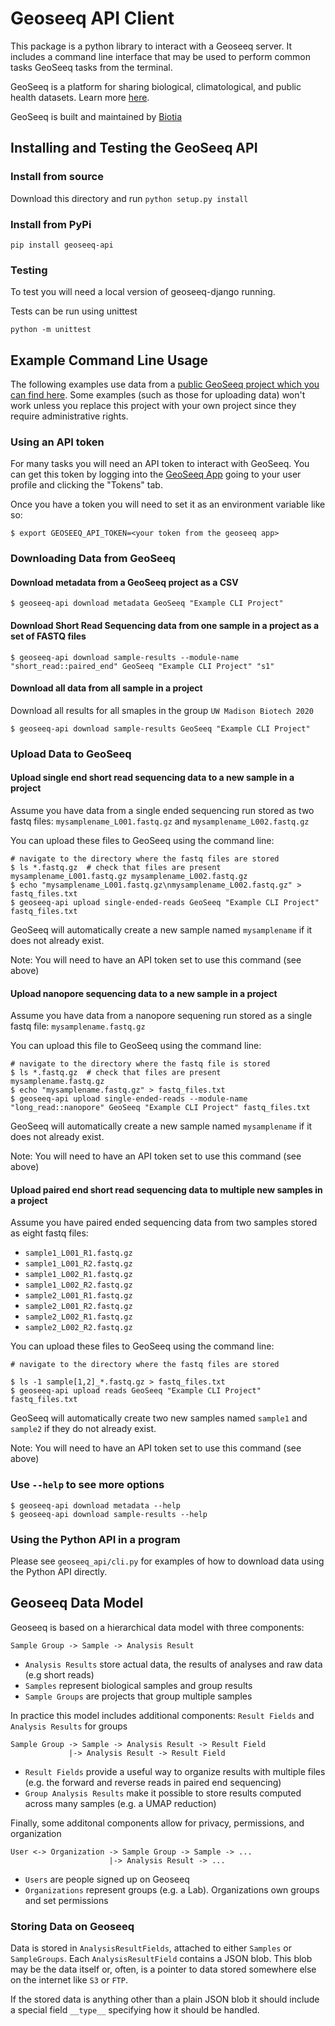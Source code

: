 # Geoseeq API Client

This package is a python library to interact with a Geoseeq server. It includes a command line interface that may be used to perform common tasks GeoSeeq tasks from the terminal.

GeoSeeq is a platform for sharing biological, climatological, and public health datasets. Learn more [here](https://www.geoseeq.com/).

GeoSeeq is built and maintained by [Biotia](https://www.biotia.io/)


## Installing and Testing the GeoSeeq API

### Install from source

Download this directory and run `python setup.py install`

### Install from PyPi

`pip install geoseeq-api`

### Testing

To test you will need a local version of geoseeq-django running.

Tests can be run using unittest

```
python -m unittest
```

## Example Command Line Usage

The following examples use data from a [public GeoSeeq project which you can find here](https://app.geoseeq.com/sample-groups/ed59b913-91ec-489b-a1b9-4ea137a6e5cf). Some examples (such as those for uploading data) won't work unless you replace this project with your own project since they require administrative rights.


### Using an API token

For many tasks you will need an API token to interact with GeoSeeq. You can get this token by logging into the [GeoSeeq App](https://app.geoseeq.com/) going to your user profile and clicking the "Tokens" tab.

Once you have a token you will need to set it as an environment variable like so:

```
$ export GEOSEEQ_API_TOKEN=<your token from the geoseeq app>
```


### Downloading Data from GeoSeeq


#### Download metadata from a GeoSeeq project as a CSV 

```
$ geoseeq-api download metadata GeoSeeq "Example CLI Project"
```


#### Download Short Read Sequencing data from one sample in a project as a set of FASTQ files

```
$ geoseeq-api download sample-results --module-name "short_read::paired_end" GeoSeeq "Example CLI Project" "s1"
```


#### Download all data from all sample in a project

Download all results for all smaples in the group `UW Madison Biotech 2020`

```
$ geoseeq-api download sample-results GeoSeeq "Example CLI Project"
```

### Upload Data to GeoSeeq

#### Upload single end short read sequencing data to a new sample in a project

Assume you have data from a single ended sequencing run stored as two fastq files: `mysamplename_L001.fastq.gz` and `mysamplename_L002.fastq.gz`

You can upload these files to GeoSeeq using the command line:

```
# navigate to the directory where the fastq files are stored
$ ls *.fastq.gz  # check that files are present
mysamplename_L001.fastq.gz mysamplename_L002.fastq.gz
$ echo "mysamplename_L001.fastq.gz\nmysamplename_L002.fastq.gz" > fastq_files.txt
$ geoseeq-api upload single-ended-reads GeoSeeq "Example CLI Project" fastq_files.txt
```

GeoSeeq will automatically create a new sample named `mysamplename` if it does not already exist.

Note: You will need to have an API token set to use this command (see above)

#### Upload nanopore sequencing data to a new sample in a project

Assume you have data from a nanopore sequening run stored as a single fastq file: `mysamplename.fastq.gz`

You can upload this file to GeoSeeq using the command line:

```
# navigate to the directory where the fastq file is stored
$ ls *.fastq.gz  # check that files are present
mysamplename.fastq.gz
$ echo "mysamplename.fastq.gz" > fastq_files.txt
$ geoseeq-api upload single-ended-reads --module-name "long_read::nanopore" GeoSeeq "Example CLI Project" fastq_files.txt
```

GeoSeeq will automatically create a new sample named `mysamplename` if it does not already exist.

Note: You will need to have an API token set to use this command (see above)

#### Upload paired end short read sequencing data to multiple new samples in a project

Assume you have paired ended sequencing data from two samples stored as eight fastq files:
 - `sample1_L001_R1.fastq.gz`
 - `sample1_L001_R2.fastq.gz`
 - `sample1_L002_R1.fastq.gz`
 - `sample1_L002_R2.fastq.gz`
 - `sample2_L001_R1.fastq.gz`
 - `sample2_L001_R2.fastq.gz`
 - `sample2_L002_R1.fastq.gz`
 - `sample2_L002_R2.fastq.gz`

You can upload these files to GeoSeeq using the command line:

```
# navigate to the directory where the fastq files are stored

$ ls -1 sample[1,2]_*.fastq.gz > fastq_files.txt
$ geoseeq-api upload reads GeoSeeq "Example CLI Project" fastq_files.txt
```

GeoSeeq will automatically create two new samples named `sample1` and `sample2` if they do not already exist.

Note: You will need to have an API token set to use this command (see above)

### Use `--help` to see more options

```
$ geoseeq-api download metadata --help
$ geoseeq-api download sample-results --help
```

### Using the Python API in a program

Please see `geoseeq_api/cli.py` for examples of how to download data using the Python API directly.

## Geoseeq Data Model

Geoseeq is based on a hierarchical data model with three components:

```
Sample Group -> Sample -> Analysis Result
```

- `Analysis Results` store actual data, the results of analyses and raw data (e.g short reads)
- `Samples` represent biological samples and group results
- `Sample Groups` are projects that group multiple samples

In practice this model includes additional components: `Result Fields` and `Analysis Results` for groups

```
Sample Group -> Sample -> Analysis Result -> Result Field
             |-> Analysis Result -> Result Field
```

- `Result Fields` provide a useful way to organize results with multiple files (e.g. the forward and reverse reads in paired end sequencing)
- `Group Analysis Results` make it possible to store results computed across many samples (e.g. a UMAP reduction)

Finally, some additonal components allow for privacy, permissions, and organization

```
User <-> Organization -> Sample Group -> Sample -> ...
                      |-> Analysis Result -> ...
```

- `Users` are people signed up on Geoseeq
- `Organizations` represent groups (e.g. a Lab). Organizations own groups and set permissions

### Storing Data on Geoseeq

Data is stored in `AnalysisResultFields`, attached to either `Samples` or `SampleGroups`. Each `AnalysisResultField` contains a JSON blob. This blob may be the data itself or, often, is a pointer to data stored somewhere else on the internet like `S3` or `FTP`.

If the stored data is anything other than a plain JSON blob it should include a special field `__type__` specifying how it should be handled.



